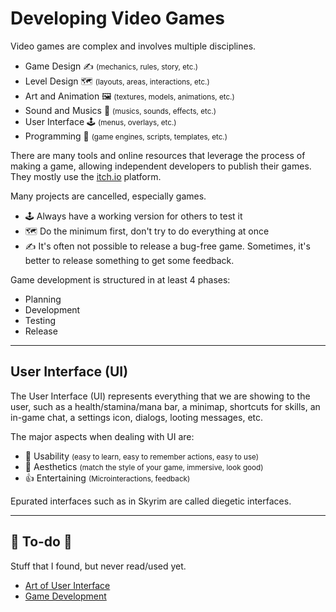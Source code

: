 # Developing Video Games

<div class="row row-cols-lg-2"><div>

Video games are complex and involves multiple disciplines.

* Game Design ✍️ <small>(mechanics, rules, story, etc.)</small>
* Level Design 🗺️ <small>(layouts, areas, interactions, etc.)</small>
* Art and Animation 🖼️ <small>(textures, models, animations, etc.)</small>
* Sound and Musics 🎺 <small>(musics, sounds, effects, etc.)</small>
* User Interface 🕹️ <small>(menus, overlays, etc.)</small>
* Programming 🤖 <small>(game engines, scripts, templates, etc.)</small>

There are many tools and online resources that leverage the process of making a game, allowing independent developers to publish their games. They mostly use the [itch.io](https://itch.io/) platform.
</div><div>

Many projects are cancelled, especially games. 

* 🕹️ Always have a working version for others to test it
* 🗺️ Do the minimum first, don't try to do everything at once
* ✍️ It's often not possible to release a bug-free game. Sometimes, it's better to release something to get some feedback.

Game development is structured in at least 4 phases:

* Planning
* Development
* Testing
* Release
</div></div>

<hr class="sep-both">

## User Interface (UI)

<div class="row row-cols-lg-2"><div>

The User Interface (UI) represents everything that we are showing to the user, such as a health/stamina/mana bar, a minimap, shortcuts for skills, an in-game chat, a settings icon, dialogs, looting messages, etc.

The major aspects when dealing with UI are:

* 🐣 Usability <small>(easy to learn, easy to remember actions, easy to use)</small>
* 🦋 Aesthetics <small>(match the style of your game, immersive, look good)</small>
* 👍 Entertaining <small>(Microinteractions, feedback)</small>

Epurated interfaces such as in Skyrim are called diegetic interfaces.
</div><div>
</div></div>

<hr class="sep-both">

## 👻 To-do 👻

Stuff that I found, but never read/used yet.

<div class="row row-cols-lg-2"><div>

* [Art of User Interface](https://www.taskade.com/blog/user-interface-design-gaming-productivity/)
* [Game Development](https://gamedevelopment.tutsplus.com/)
</div><div>
</div></div>